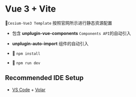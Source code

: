 # Vue 3 + Vite

:satellite:`Cesium-Vue3 Template` 按照官网所示进行静态资源配置

- 包含 **unplugin-vue-components** `Components API`的自动引入
- **unplugin-auto-import** 组件的自动引入

- :space_invader: `npm install`

- :running: `npm run dev`

## Recommended IDE Setup

- [VS Code](https://code.visualstudio.com/) + [Volar](https://marketplace.visualstudio.com/items?itemName=Vue.volar)
